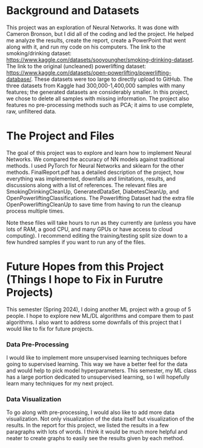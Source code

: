 # Background and Datasets
This project was an exploration of Neural Networks. It was done with Cameron Bronson, but I did all of the coding and led the project. He helped me analyze the results, create the report, create a PowerPoint that went along with it, and run my code on his computers.
The link to the smoking/drinking dataset: https://www.kaggle.com/datasets/sooyoungher/smoking-drinking-dataset. The link to the original (uncleaned) powerlifting dataset: https://www.kaggle.com/datasets/open-powerlifting/powerlifting-database/.
These datasets were too large to directly upload to GitHub. The three datasets from Kaggle had 300,000-1,400,000 samples with many features; the generated datasets are considerably smaller. In this project, we chose to delete all samples with missing information. The project also features no pre-processing methods such as PCA; it aims to use complete, raw, unfiltered data.

# The Project and Files
The goal of this project was to explore and learn how to implement Neural Networks. We compared the accuracy of NN models against traditional methods. I used PyTorch for Neural Networks and sklearn for the other methods.
FinalReport.pdf has a detailed description of the project, how everything was implemented, downfalls and limitations, results, and discussions along with a list of references. The relevant files are SmokingDrinkingCleanUp, GeneratedDataSet, DiabetesCleanUp, and OpenPowerliftingClassifications. The Powerlifting Dataset had the extra file OpenPowerliftingCleanUp to save time from having to run the cleanup process multiple times.

Note these files will take hours to run as they currently are (unless you have lots of RAM, a good CPU, and many GPUs or have access to cloud computing). I recommend editing the training/testing split size down to a few hundred samples if you want to run any of the files.

# Future Hopes from this Project (Things I hope to Fix in Furutre Projects)
This semester (Spring 2024), I doing another ML project with a group of 5 people. I hope to explore new ML/DL algorithms and compare them to past algorithms. I also want to address some downfalls of this project that I would like to fix for future projects.

### Data Pre-Processing
I would like to implement more unsupervised learning techniques before going to supervised learning. This way we have a better feel for the data and would help to pick model hyperparameters. This semester, my ML class has a large portion dedicated to unsupervised learning, so I will hopefully learn many techniques for my next project.

### Data Visualization
To go along with pre-processing, I would also like to add more data visualization. Not only visualization of the data itself but visualization of the results. In the report for this project, we listed the results in a few paragraphs with lots of words. I think it would be much more helpful and neater to create graphs to easily see the results given by each method.
